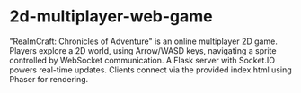 # 2d-multiplayer-web-game
"RealmCraft: Chronicles of Adventure" is an online multiplayer 2D game. Players explore a 2D world, using Arrow/WASD keys, navigating a sprite controlled by WebSocket communication. A Flask server with Socket.IO powers real-time updates. Clients connect via the provided index.html using Phaser for rendering.
